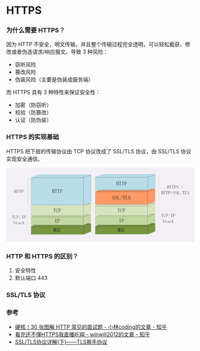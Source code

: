 # HTTPS

### 为什么需要 HTTPS？

因为 HTTP 不安全，明文传输，并且整个传输过程完全透明，可以轻松截获、修改或者伪造请求/响应报文。导致 3 种风险：

- 窃听风险
- 篡改风险
- 伪装风险（主要是伪装成服务端）

而 HTTPS 具有 3 种特性来保证安全性：

- 加密（防窃听）
- 校验（防篡改）
- 认证（防伪装）


### HTTPS 的实现基础

HTTPS 把下层的传输协议由 TCP 协议改成了 SSL/TLS 协议，由 SSL/TLS 协议实现安全通信。

![HTTPS分层](./../../../../assets/img/应用层/HTTP/HTTPS分层.png)


### HTTP 和 HTTPS 的区别？

1. 安全特性
2. 默认端口 443


### SSL/TLS 协议






### 参考

- [硬核！30 张图解 HTTP 常见的面试题 - 小林coding的文章 - 知乎](https://zhuanlan.zhihu.com/p/111716047)
- [看完还不懂HTTPS我直播吃翔 - winwill2012的文章 - 知乎](https://zhuanlan.zhihu.com/p/25976060)
- [SSL/TLS协议详解(下)——TLS握手协议](https://xz.aliyun.com/t/2531)